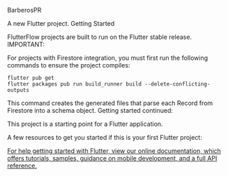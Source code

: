 BarberosPR

A new Flutter project.
Getting Started

FlutterFlow projects are built to run on the Flutter stable release.
IMPORTANT:

For projects with Firestore integration, you must first run the following commands to ensure the project compiles:

```
flutter pub get
flutter packages pub run build_runner build --delete-conflicting-outputs
```

This command creates the generated files that parse each Record from Firestore into a schema object.
Getting started continued:

This project is a starting point for a Flutter application.

A few resources to get you started if this is your first Flutter project:
<a href='https://docs.flutter.dev/get-started/codelab'>


For help getting started with Flutter, view our online documentation, which offers tutorials, samples, guidance on mobile development, and a full API reference.
